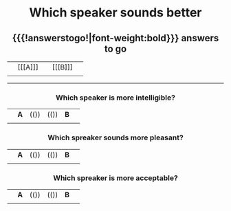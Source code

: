 <center>

# Which speaker sounds better

## {{{!answerstogo!\|font-weight:bold}}} answers to go

[//comment]: // "End of No Change"

|     |         |     |         |     |
| ---:| -------:|:---:|:------- |:--- |
|     | [[[A]]] |     | [[[B]]] |     |
|     |         |     |         |     |

</center>

------------------------------------------------------

<center>

### Which speaker is more intelligible?

|     |       |      |      |       |     |
| --- | -----:|:----:|:----:|:----- | --- |
|     | **A** | (()) | (()) | **B** |     |
|     |       |      |      |       |     |

### Which spreaker sounds more pleasant?

|     |       |      |      |       |     |
| --- | -----:|:----:|:----:|:----- | --- |
|     | **A** | (()) | (()) | **B** |     |
|     |       |      |      |       |     |

### Which spreaker is more acceptable?

|     |       |      |      |       |     |
| --- | -----:|:----:|:----:|:----- | --- |
|     | **A** | (()) | (()) | **B** |     |
|     |       |      |      |       |     |

</center>

[//comment]: # "These are internal parameters for the experiment and visible texts not in this Markdown"
[//comment]: # "----------"
[//parameter]: # "ExperimentAcronym:ABexample"
[//parameter]: # "audioBaseURL:./Stimuli/"
[//parameter]: # "PracticeItems:4"
[//parameter]: # "ShuffleStimuli:true"
[//parameter]: # "RandomizeAB:true"
[//buttontext]: # "NextText:Next"
[//buttontext]: # "NextAlertText:Please listen to the recordings and answer the questions first"
[//buttontext]: # "ReadyText:Ready"
[//buttontext]: # "PlayText:Play"
[//buttontext]: # "RestartPageText:Restart"
[//buttontext]: # "SaveButtonText:Save Results"
[//buttontext]: # "SaveText:Please click XXSaveButtonTextXX and store the file"
[//tooltiptext]: # "ToolTipPlay:Play sound"
[//tooltiptext]: # "ToolTipNext:Go to next item"
[//tooltiptext]: # "ToolTipReady:Ready, please save results"
[//tooltiptext]: # "ToolTipRestart:Start a new experiment session"
[//tooltiptext]: # "ToolTipSave:Save the answer to a file"
[//comment]: # "----------"
[//comment]: # "These are stimuli for this experiment"
[//comment]: # "----------"
[//stimulus0]: # "A,B"
[//stimulus1]: # "https://upload.wikimedia.org/wikipedia/commons/6/62/De-Aluminium.ogg,https://upload.wikimedia.org/wikipedia/commons/e/e7/Fr-bordure.ogg"
[//stimulus1]: # "https://upload.wikimedia.org/wikipedia/commons/2/2d/Nl-aardhommel.ogg,https://upload.wikimedia.org/wikipedia/commons/8/8e/Or-ଅନୁଶୀଳନ.oga"
[//stimulus1]: # "https://upload.wikimedia.org/wikipedia/commons/e/e7/Fr-bordure.ogg,https://upload.wikimedia.org/wikipedia/commons/d/db/En-uk-illustrate.ogg"
[//stimulus1]: # "https://upload.wikimedia.org/wikipedia/commons/8/8e/Or-ଅନୁଶୀଳନ.oga,https://upload.wikimedia.org/wikipedia/commons/d/da/L1188694-F1.oga"
[//stimulus1]: # "https://upload.wikimedia.org/wikipedia/commons/e/e7/Fr-bordure.ogg,https://upload.wikimedia.org/wikipedia/commons/8/8e/Or-ଅନୁଶୀଳନ.oga"
[//stimulus1]: # "https://upload.wikimedia.org/wikipedia/commons/6/62/De-Aluminium.ogg,https://upload.wikimedia.org/wikipedia/commons/d/da/L1188694-F1.oga"
[//comment]: # "----------"
